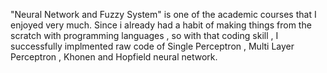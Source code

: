 "Neural Network and Fuzzy System" is one of the academic courses that I enjoyed very much. Since i already had a habit of making things from the scratch with programming languages , so with that coding skill , I successfully implmented raw code of Single Perceptron , Multi Layer Perceptron , Khonen and Hopfield neural network.
